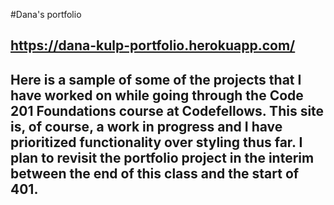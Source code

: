 #Dana's portfolio

## https://dana-kulp-portfolio.herokuapp.com/

## Here is a sample of some of the projects that I have worked on while going through the Code 201 Foundations course at Codefellows. This site is, of course, a work in progress and I have prioritized functionality over styling thus far. I plan to revisit the portfolio project in the interim between the end of this class and the start of 401.
